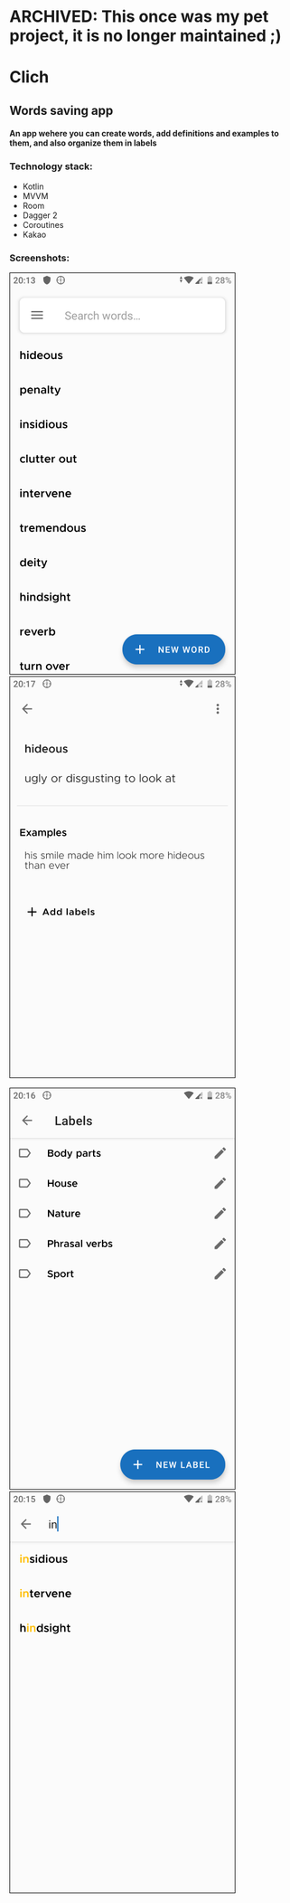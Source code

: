 # ARCHIVED: This once was my pet project, it is no longer maintained ;)

# Clich
## Words saving app
#### An app wehere you can create words, add definitions and examples to them, and also organize them in labels

### Technology stack:
- Kotlin
- MVVM
- Room
- Dagger 2
- Coroutines
- Kakao

### Screenshots:

![Words List](screenshots/screenshot_words.png "A list of words")
![Word Info](screenshots/screenshot_word_info.png "Info of a word")

![Labels List](screenshots/screenshot_labels.png "A list of labels")
![Search](screenshots/screenshot_search.png "Search through words")
